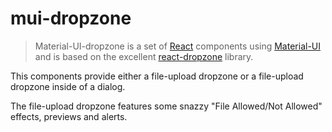 # mui-dropzone

> Material-UI-dropzone is a set of [React](https://github.com/facebook/react) components using [Material-UI](https://github.com/mui-org/material-ui) and is based on the excellent [react-dropzone](https://github.com/react-dropzone/react-dropzone) library.

This components provide either a file-upload dropzone or a file-upload dropzone inside of a dialog.

The file-upload dropzone features some snazzy "File Allowed/Not Allowed" effects, previews and alerts.

